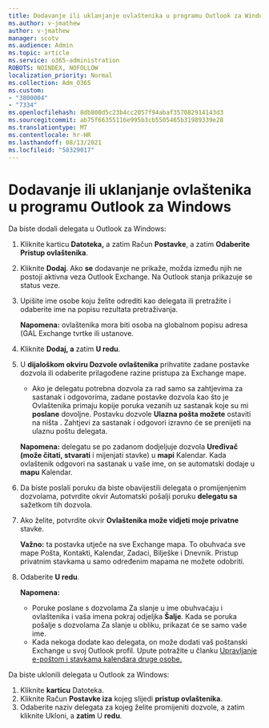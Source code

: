 ```yaml
---
title: Dodavanje ili uklanjanje ovlaštenika u programu Outlook za Windows
ms.author: v-jmathew
author: v-jmathew
manager: scotv
ms.audience: Admin
ms.topic: article
ms.service: o365-administration
ROBOTS: NOINDEX, NOFOLLOW
localization_priority: Normal
ms.collection: Adm_O365
ms.custom:
- "3800004"
- "7334"
ms.openlocfilehash: 8db800d5c23b4cc2057f94abaf357082914143d3
ms.sourcegitcommit: ab75f66355116e995b3cb5505465b31989339e28
ms.translationtype: MT
ms.contentlocale: hr-HR
ms.lasthandoff: 08/13/2021
ms.locfileid: "58329017"
---
```

# <a name="how-to-add-or-remove-a-delegate-in-outlook-for-windows"></a>Dodavanje ili uklanjanje ovlaštenika u programu Outlook za Windows

Da biste dodali delegata u Outlook za Windows: 

1. Kliknite karticu **Datoteka,** a zatim Račun **Postavke**, a zatim **Odaberite Pristup ovlaštenika**.
2. Kliknite **Dodaj**. Ako **se** dodavanje ne prikaže, možda između njih ne postoji aktivna veza Outlook Exchange. Na Outlook stanja prikazuje se status veze.
3. Upišite ime osobe koju želite odrediti kao delegata ili pretražite i odaberite ime na popisu rezultata pretraživanja.

    **Napomena:** ovlaštenika mora biti osoba na globalnom popisu adresa (GAL Exchange tvrtke ili ustanove.
4. Kliknite **Dodaj, a** zatim **U redu**.
5. U **dijaloškom okviru Dozvole ovlaštenika** prihvatite zadane postavke dozvola ili odaberite prilagođene razine pristupa za Exchange mape.

    - Ako je delegatu potrebna dozvola za rad samo sa zahtjevima za sastanak i odgovorima, zadane postavke dozvola kao što je Ovlaštenika primaju kopije poruka vezanih uz sastanak koje su mi **poslane** dovoljne. Postavku dozvole **Ulazna pošta možete** ostaviti na ništa .  Zahtjevi za sastanak i odgovori izravno će se prenijeti na ulaznu poštu delegata.

    **Napomena:** delegatu se po zadanom dodjeljuje dozvola **Uređivač (može čitati, stvarati** i mijenjati stavke) u **mapi** Kalendar. Kada ovlaštenik odgovori na sastanak u vaše ime, on se automatski dodaje u **mapu** Kalendar.

5. Da biste poslali poruku da biste obavijestili delegata o promijenjenim dozvolama, potvrdite okvir Automatski pošalji poruku **delegatu sa** sažetkom tih dozvola.
6. Ako želite, potvrdite okvir **Ovlaštenika može vidjeti moje privatne** stavke.

    **Važno:** ta postavka utječe na sve Exchange mapa. To obuhvaća sve mape Pošta, Kontakti, Kalendar, Zadaci, Bilješke i Dnevnik. Pristup privatnim stavkama u samo određenim mapama ne možete odobriti.

7. Odaberite **U redu**.

    **Napomena:**
    - Poruke poslane s dozvolama Za slanje u ime obuhvaćaju i ovlaštenika i vaša imena pokraj odjeljka **Šalje**. Kada se poruka pošalje s dozvolama Za slanje u obliku, prikazat će se samo vaše ime.
    - Kada nekoga dodate kao delegata, on može dodati vaš poštanski Exchange u svoj Outlook profil. Upute potražite u članku [Upravljanje e-poštom i stavkama kalendara druge osobe.](https://support.microsoft.com/office/manage-another-person-s-mail-and-calendar-items-afb79d6b-2967-43b9-a944-a6b953190af5)

Da biste uklonili delegata u Outlook za Windows:

1. Kliknite **karticu** Datoteka.
2. Kliknite Račun **Postavke iza** kojeg slijedi **pristup ovlaštenika**.
3. Odaberite naziv delegata za kojeg želite promijeniti dozvole, a zatim kliknite Ukloni, a **zatim** U **redu**.
